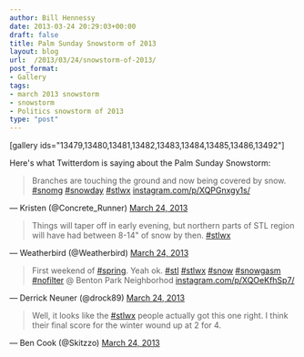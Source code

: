 ```yaml
---
author: Bill Hennessy
date: 2013-03-24 20:29:03+00:00
draft: false
title: Palm Sunday Snowstorm of 2013
layout: blog
url:  /2013/03/24/snowstorm-of-2013/
post_format:
- Gallery
tags:
- march 2013 snowstorm
- snowstorm
- Politics snowstorm of 2013
type: "post"
---
```


[gallery ids="13479,13480,13481,13482,13483,13484,13485,13486,13492"]

Here's what Twitterdom is saying about the Palm Sunday Snowstorm:


> Branches are touching the ground and now being covered by snow. [#snomg](https://twitter.com/search/%23snomg) [#snowday](https://twitter.com/search/%23snowday) [#stlwx](https://twitter.com/search/%23stlwx) [instagram.com/p/XQPGnxgy1s/](https://t.co/TX68jL3cRo)

— Kristen (@Concrete_Runner) [March 24, 2013](https://twitter.com/Concrete_Runner/status/315923325035622400)




> Things will taper off in early evening, but northern parts of STL region will have had between 8-14" of snow by then. [#stlwx](https://twitter.com/search/%23stlwx)

— Weatherbird (@Weatherbird) [March 24, 2013](https://twitter.com/Weatherbird/status/315921445412802561)





> First weekend of [#spring](https://twitter.com/search/%23spring). Yeah ok. [#stl](https://twitter.com/search/%23stl) [#stlwx](https://twitter.com/search/%23stlwx) [#snow](https://twitter.com/search/%23snow) [#snowgasm](https://twitter.com/search/%23snowgasm) [#nofilter](https://twitter.com/search/%23nofilter) @ Benton Park Neighborhod [instagram.com/p/XQOeKfhSp7/](https://t.co/KTpNCAQLN9)

— Derrick Neuner (@drock89) [March 24, 2013](https://twitter.com/drock89/status/315921943469649920)





> Well, it looks like the [#stlwx](https://twitter.com/search/%23stlwx) people actually got this one right. I think their final score for the winter wound up at 2 for 4.

— Ben Cook (@Skitzzo) [March 24, 2013](https://twitter.com/Skitzzo/status/315925533592530947)




